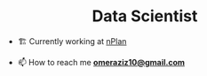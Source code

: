 <h1 align="center">Data Scientist</h1>

- 🏗 Currently working at [nPlan](https://nplan.io)

- 📫 How to reach me **omeraziz10@gmail.com**

